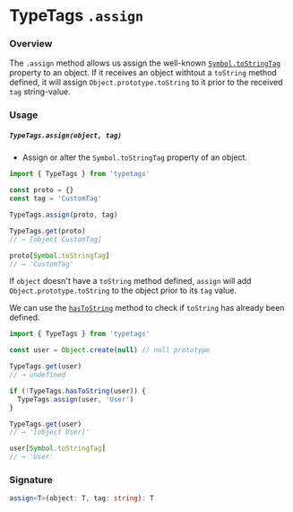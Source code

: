 # TypeTags `.assign`

### Overview

The `.assign` method allows us assign the well-known [`Symbol.toStringTag`](https://developer.mozilla.org/en-US/docs/Web/JavaScript/Reference/Global_Objects/Symbol/toStringTag) property to an object. If it receives an object withtout a `toString` method defined, it will assign `Object.prototype.toString` to it prior to the received `tag` string-value.

### Usage

##### `TypeTags.assign(object, tag)`

- Assign or alter the `Symbol.toStringTag` property of an object.

```js
import { TypeTags } from 'typetags'

const proto = {}
const tag = 'CustomTag'

TypeTags.assign(proto, tag)

TypeTags.get(proto)
// → [object CustomTag]

proto[Symbol.toStringTag]
// → 'CustomTag'
```

If `object` doesn't have a `toString` method defined, `assign` will add `Object.prototype.toString` to the object prior to its `tag` value.

We can use the [`hasToString`]() method to check if `toString` has already been defined.

```js
import { TypeTags } from 'typetags'

const user = Object.create(null) // null prototype

TypeTags.get(user)
// → undefined

if (!TypeTags.hasToString(user)) {
  TypeTags.assign(user, 'User')
}

TypeTags.get(user)
// → '[object User]'

user[Symbol.toStringTag]
// → 'User'
```

### Signature

```ts
assign<T>(object: T, tag: string): T
```
